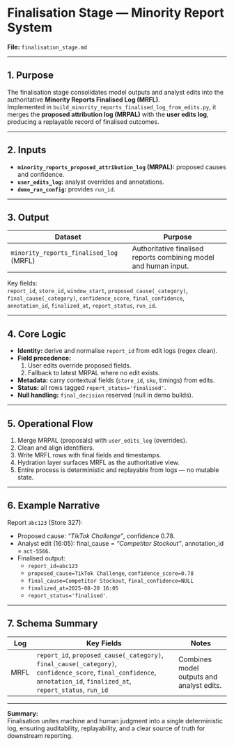# Finalisation Stage — Minority Report System  
**File:** `finalisation_stage.md`  

---

## 1. Purpose  
The finalisation stage consolidates model outputs and analyst edits into the authoritative **Minority Reports Finalised Log (MRFL)**.  
Implemented in `build_minority_reports_finalised_log_from_edits.py`, it merges the **proposed attribution log (MRPAL)** with the **user edits log**, producing a replayable record of finalised outcomes.

---

## 2. Inputs  
- **`minority_reports_proposed_attribution_log` (MRPAL):** proposed causes and confidence.  
- **`user_edits_log`:** analyst overrides and annotations.  
- **`demo_run_config`:** provides `run_id`.  

---

## 3. Output  
| Dataset | Purpose |
|----------|----------|
| `minority_reports_finalised_log` (MRFL) | Authoritative finalised reports combining model and human input. |

Key fields:  
`report_id`, `store_id`, `window_start`, `proposed_cause(_category)`, `final_cause(_category)`, `confidence_score`, `final_confidence`, `annotation_id`, `finalized_at`, `report_status`, `run_id`.

---

## 4. Core Logic  
- **Identity:** derive and normalise `report_id` from edit logs (regex clean).  
- **Field precedence:**  
  1. User edits override proposed fields.  
  2. Fallback to latest MRPAL where no edit exists.  
- **Metadata:** carry contextual fields (`store_id`, `sku`, timings) from edits.  
- **Status:** all rows tagged `report_status='finalised'`.  
- **Null handling:** `final_decision` reserved (null in demo builds).  

---

## 5. Operational Flow  
1. Merge MRPAL (proposals) with `user_edits_log` (overrides).  
2. Clean and align identifiers.  
3. Write MRFL rows with final fields and timestamps.  
4. Hydration layer surfaces MRFL as the authoritative view.  
5. Entire process is deterministic and replayable from logs — no mutable state.

---

## 6. Example Narrative  
Report `abc123` (Store 327):  
- Proposed cause: *“TikTok Challenge”*, confidence 0.78.  
- Analyst edit (16:05): final_cause = *“Competitor Stockout”*, annotation_id = `act-5566`.  
- Finalised output:  
  - `report_id=abc123`  
  - `proposed_cause=TikTok Challenge`, `confidence_score=0.78`  
  - `final_cause=Competitor Stockout`, `final_confidence=NULL`  
  - `finalized_at=2025-08-20 16:05`  
  - `report_status='finalised'`.

---

## 7. Schema Summary  
| Log | Key Fields | Notes |
|------|-------------|-------|
| MRFL | `report_id`, `proposed_cause(_category)`, `final_cause(_category)`, `confidence_score`, `final_confidence`, `annotation_id`, `finalized_at`, `report_status`, `run_id` | Combines model outputs and analyst edits. |

---

**Summary:**  
Finalisation unites machine and human judgment into a single deterministic log, ensuring auditability, replayability, and a clear source of truth for downstream reporting.
